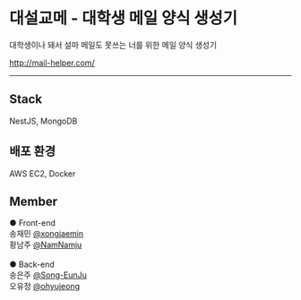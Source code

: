 # 대설교메 - 대학생 메일 양식 생성기
대학생이나 돼서 설마 메일도 못쓰는 너를 위한 메일 양식 생성기

http://mail-helper.com/

---
## Stack
NestJS, MongoDB

## 배포 환경
AWS EC2, Docker

## Member
● Front-end <br/>
송재민 <a href="https://github.com/xongjaemin" target="_blank">@xongjaemin</a> <br/>
황남주 <a href="https://github.com/NamNamju" target="_blank">@NamNamju</a>  <br/><br/>
● Back-end <br/>
송은주 <a href="https://github.com/Song-EunJu" target="_blank">@Song-EunJu</a> <br/>
오유정 <a href="https://github.com/ohyujeong" target="_blank">@ohyujeong</a>  <br/>
